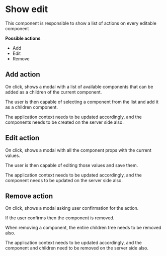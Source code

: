 # Show edit

This component is responsible to show a list of actions on every editable component

**Possible actions**

- Add
- Edit
- Remove

## Add action

On click, shows a modal with a list of available components that can be added as a children of the current component.

The user is then capable of selecting a component from the list and add it as a children component.

The application context needs to be updated accordingly, and the components needs to be created on the server side also.

## Edit action

On click, shows a modal with all the component props with the current values.

The user is then capable of editing those values and save them.

The application context needs to be updated accordingly, and the component needs to be updated on the server side also.

## Remove action

On click, shows a modal asking user confirmation for the action.

If the user confirms then the component is removed.

When removing a component, the entire children tree needs to be removed also.

The application context needs to be updated accordingly, and the component and children need to be removed on the server side also.
